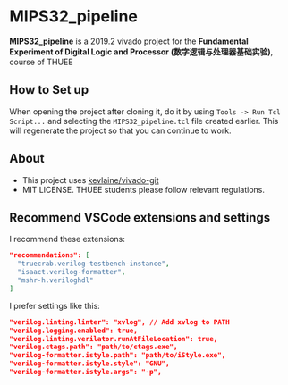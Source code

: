 # MIPS32_pipeline

**MIPS32_pipeline** is a 2019.2 vivado project for the **Fundamental Experiment of Digital Logic and Processor (数字逻辑与处理器基础实验)**, course of THUEE

## How to Set up

When opening the project after cloning it, do it by using `Tools -> Run Tcl Script...` and selecting the `MIPS32_pipeline.tcl` file created earlier. This will regenerate the project so that you can continue to work.

## About

- This project uses [kevlaine/vivado-git](https://github.com/kevlaine/vivado-git)
- MIT LICENSE. THUEE students please follow relevant regulations.

## Recommend VSCode extensions and settings

I recommend these extensions:

```json
"recommendations": [
  "truecrab.verilog-testbench-instance",
  "isaact.verilog-formatter",
  "mshr-h.veriloghdl"
]
```

I prefer settings like this:

```json
"verilog.linting.linter": "xvlog", // Add xvlog to PATH
"verilog.logging.enabled": true,
"verilog.linting.verilator.runAtFileLocation": true,
"verilog.ctags.path": "path/to/ctags.exe",
"verilog-formatter.istyle.path": "path/to/iStyle.exe",
"verilog-formatter.istyle.style": "GNU",
"verilog-formatter.istyle.args": "-p",
```
